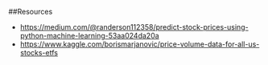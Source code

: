 ##Resources
- https://medium.com/@randerson112358/predict-stock-prices-using-python-machine-learning-53aa024da20a
- https://www.kaggle.com/borismarjanovic/price-volume-data-for-all-us-stocks-etfs